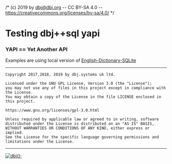 /*
(c) 2019 by dbj@dbj.org -- CC BY-SA 4.0 -- https://creativecommons.org/licenses/by-sa/4.0/
*/  
# Testing dbj++sql yapi


### YAPI == Yet Another API

Examples are using local version of [English-Dictionary-SQLite](https://github.com/AyeshJayasekara/English-Dictionary-SQLite)

-------------------------------------
```
Copyright 2017,2018, 2019 by dbj.systems uk ltd.

Licensed under the GNU GPL License, Version 3.0 (the "License");
you may not use any of files in this project except in compliance with the License.
You may obtain a copy of the License in the file LICENSE enclosed in
this project.

https://www.gnu.org/licenses/gpl-3.0.html

Unless required by applicable law or agreed to in writing, software
distributed under the License is distributed on an "AS IS" BASIS,
WITHOUT WARRANTIES OR CONDITIONS OF ANY KIND, either express or implied.
See the License for the specific language governing permissions and
limitations under the License.
```
---------------------------------------------------------------------  

[![dbj();](http://dbj.org/wp-content/uploads/2015/12/cropped-dbj-icon-e1486129719897.jpg)](http://www.dbj.org "dbj")  
